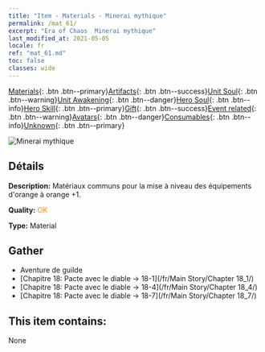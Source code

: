 ```yaml
---
title: "Item - Materials - Minerai mythique"
permalink: /mat_61/
excerpt: "Era of Chaos  Minerai mythique"
last_modified_at: 2021-05-05
locale: fr
ref: "mat_61.md"
toc: false
classes: wide
---
```

 [Materials](/ItemsFR/){: .btn .btn--primary}[Artifacts](/ItemsFR/Artifacts/){: .btn .btn--success}[Unit Soul](/ItemsFR/UnitSoul/){: .btn .btn--warning}[Unit Awakening](/ItemsFR/UnitAwakening/){: .btn .btn--danger}[Hero Soul](/ItemsFR/HeroSoul/){: .btn .btn--info}[Hero Skill](/ItemsFR/HeroSkill/){: .btn .btn--primary}[Gift](/ItemsFR/Gift/){: .btn .btn--success}[Event related](/ItemsFR/Events/){: .btn .btn--warning}[Avatars](/ItemsFR/Avatars/){: .btn .btn--danger}[Consumables](/ItemsFR/Consumables/){: .btn .btn--info}[Unknown](/ItemsFR/Unknown/){: .btn .btn--primary}

 ![Minerai mythique](/images/t/i_cailiao_kuangshi3.png)

## Détails
 **Description:** Matériaux communs pour la mise à niveau des équipements d'orange à orange +1.

 **Quality:** <span style="color: #FF8C00">OK</span>

 **Type:** Material

## Gather

*    Aventure de guilde 
*    [Chapitre 18: Pacte avec le diable -> 18-1](/fr/Main Story/Chapter 18_1/) 
*    [Chapitre 18: Pacte avec le diable -> 18-4](/fr/Main Story/Chapter 18_4/) 
*    [Chapitre 18: Pacte avec le diable -> 18-7](/fr/Main Story/Chapter 18_7/) 

## This item contains:

  None

